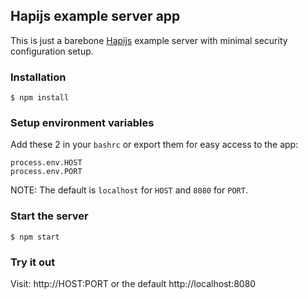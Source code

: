 ## Hapijs example server app

This is just a barebone [Hapijs](http://hapijs.com/) example server with minimal security configuration setup.

### Installation

```
$ npm install
```

### Setup environment variables

Add these 2 in your `bashrc` or export them for easy access to the app:

```
process.env.HOST
process.env.PORT
```

NOTE: The default is `localhost` for `HOST` and `8080` for `PORT`.

### Start the server

```
$ npm start
```

### Try it out

Visit: http://HOST:PORT or the default http://localhost:8080

